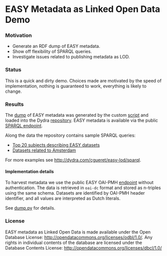 # EASY Metadata as Linked Open Data Demo

### Motivation

- Generate an RDF dump of EASY metadata.
- Show off flexibility of SPARQL queries.
- Investigate issues related to publishing metadata as LOD.

### Status
This is a quick and dirty demo. Choices made are motivated by
the speed of implementation, nothing is guaranteed to work,
everything is likely to change.

### Results

The [dump](http://goo.gl/IOSmC) of EASY metadata was generated by the custom
[script](http://github.com/cmarat/easy-lod/blob/master/dump.py)
and loaded into the Dydra
[repository](http://dydra.com/cgueret/easy-lod/sparql). 
EASY metadata is available via the public
[SPARQL endpoint](http://dydra.com/cgueret/easy-lod/sparql). 

Along the data the repository contains sample SPARQL queries:

- [Top 20 subjects describing EASY datasets](http://goo.gl/PNVto)
- [Datasets related to Amsterdam](http://goo.gl/JO5o0)

For more examples see http://dydra.com/cgueret/easy-lod/sparql.

#### Implementation details

To harvest metadata we use the public EASY OAI-PMH
[endpoint](http://easy.dans.knaw.nl/oai/)
without authentication. The data is retrieved in `oai-dc` format and
stored as n-triples using the same schema. Datasets are identified
by OAI-PMH header identifier, and all values are interpreted as Dutch
literals.

See [dump.py](http://github.com/cmarat/easy-lod/blob/master/dump.py) for details.


### License

EASY metadata as Linked Open Data is made available under the Open Database License:
http://opendatacommons.org/licenses/odbl/1.0/. Any rights in individual contents 
of the database are licensed under the Database Contents License: 
http://opendatacommons.org/licenses/dbcl/1.0/
